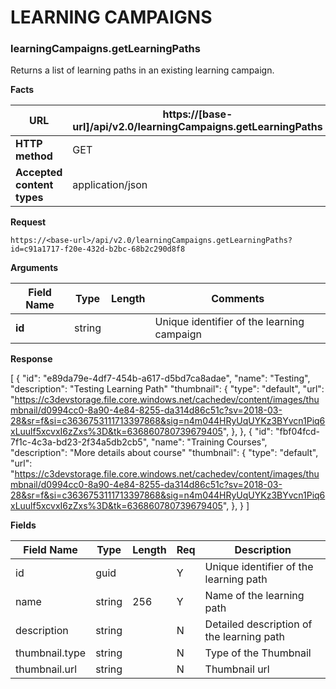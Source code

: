 ﻿**LEARNING CAMPAIGNS**
====================== 

### learningCampaigns.getLearningPaths

Returns a list of learning paths in an existing learning campaign.

**Facts**

| **URL**                    | https://[base-url]/api/v2.0/learningCampaigns.getLearningPaths |
|----------------------------|------------------|
| **HTTP method**            | GET              |
| **Accepted content types** | application/json |

**Request**


```text
https://<base-url>/api/v2.0/learningCampaigns.getLearningPaths?id=c91a1717-f20e-432d-b2bc-68b2c290d8f8
```


**Arguments**

| **Field Name** | **Type** | **Length** | **Comments**                              |
|----------------|----------|------------|-------------------------------------------|
| **id**         | string   |            | Unique identifier of the learning campaign|


**Response**

[ 
  { 
    "id": "e89da79e-4df7-454b-a617-d5bd7ca8adae", 
    "name": "Testing", 
    "description": "Testing Learning Path" 
    "thumbnail": {
        "type": "default",
        "url": "https://c3devstorage.file.core.windows.net/cachedev/content/images/thumbnail/d0994cc0-8a90-4e84-8255-da314d86c51c?sv=2018-03-28&sr=f&si=c3636753111713397868&sig=n4m044HRyUqUYKz3BYvcn1Piq6xLuulf5xcvxI6zZxs%3D&tk=636860780739679405",
    },
  },
 { 
   "id": "fbf04fcd-7f1c-4c3a-bd23-2f34a5db2cb5", 
   "name": "Training Courses", 
   "description": "More details about course" 
    "thumbnail": {
        "type": "default",
        "url": "https://c3devstorage.file.core.windows.net/cachedev/content/images/thumbnail/d0994cc0-8a90-4e84-8255-da314d86c51c?sv=2018-03-28&sr=f&si=c3636753111713397868&sig=n4m044HRyUqUYKz3BYvcn1Piq6xLuulf5xcvxI6zZxs%3D&tk=636860780739679405",
    },
  }
]

**Fields**

| **Field Name** | **Type** | **Length** | **Req** | **Description**                             |
|----------------|----------|------------|---------|---------------------------------------------|
| id             | guid     |            | Y       | Unique identifier of the learning path      |
| name           | string   | 256        | Y       | Name of the learning path                   |
| description    | string   |            | N       | Detailed description of the learning path   |
| thumbnail.type | string   |            | N       | Type of the Thumbnail                       |
| thumbnail.url  | string   |            | N       | Thumbnail url                               |